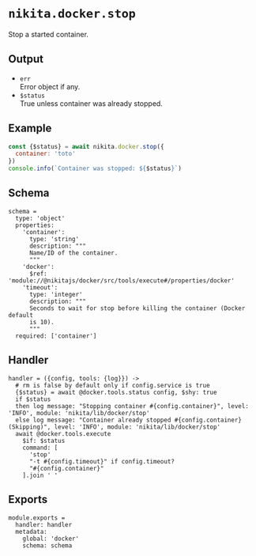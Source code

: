 
# `nikita.docker.stop`

Stop a started container.

## Output

* `err`   
  Error object if any.
* `$status`   
  True unless container was already stopped.

## Example

```js
const {$status} = await nikita.docker.stop({
  container: 'toto'
})
console.info(`Container was stopped: ${$status}`)
```

## Schema

    schema =
      type: 'object'
      properties:
        'container':
          type: 'string'
          description: """
          Name/ID of the container.
          """
        'docker':
          $ref: 'module://@nikitajs/docker/src/tools/execute#/properties/docker'
        'timeout':
          type: 'integer'
          description: """
          Seconds to wait for stop before killing the container (Docker default
          is 10).
          """
      required: ['container']

## Handler

    handler = ({config, tools: {log}}) ->
      # rm is false by default only if config.service is true
      {$status} = await @docker.tools.status config, $shy: true
      if $status
      then log message: "Stopping container #{config.container}", level: 'INFO', module: 'nikita/lib/docker/stop'
      else log message: "Container already stopped #{config.container} (Skipping)", level: 'INFO', module: 'nikita/lib/docker/stop'
      await @docker.tools.execute
        $if: $status
        command: [
          'stop'
          "-t #{config.timeout}" if config.timeout?
          "#{config.container}"
        ].join ' '

## Exports

    module.exports =
      handler: handler
      metadata:
        global: 'docker'
        schema: schema
